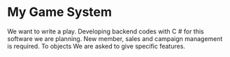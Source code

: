 <h1>My Game System</h1>
<p color = "red">We want to write a play. Developing backend codes with C # for this software
we are planning. New member, sales and campaign management is required. To objects
We are asked to give specific features.</p>
